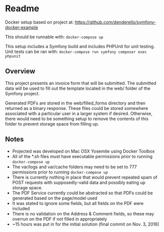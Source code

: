 # Readme
Docker setup based on project at: https://github.com/denderello/symfony-docker-example

This should be runnable with:
  ```docker-compose up```

This setup includes a Symfony build and includes PHPUnit for unit testing.
Unit tests can be ran with:
  ```docker-compose run symfony composer exec phpunit```

 ## Overview
 This project presents an invoice form that will be submitted.  The submitted data will be used to fill out the template located in the web/ folder of the Symfony project.

Generated PDFs are stored in the web/filled_forms directory and then returned as a binary response.  These files could be stored somewhere associated with a particular user in a larger system if desired.  Otherwise, there would need to be something setup to remove the contents of this folder to prevent storage space from filling up.

## Notes
* Projected was developed on Mac OSX Yosemite using Docker Toolbox
* All of the *.sh files must have executable permissions prior to running ```docker-compose up```
* The var/logs and var/cache folders may need to be set to 777 permissions prior to running ```docker-compose up```
* There is currently nothing in place that would prevent repeated spam of POST requests with supposedly-valid data and possibly eating up storage space.
* The PDF Service currently could be abstracted so that PDFs could be generated based on the page/model used
* It was stated to ignore some fields, but all fields on the PDF were included
* There is no validation on the Address & Comment fields, so these may overrun on the PDF if not filled in appropriately
* ~15 hours was put in for the initial solution (final commit on Nov. 3, 2016)
